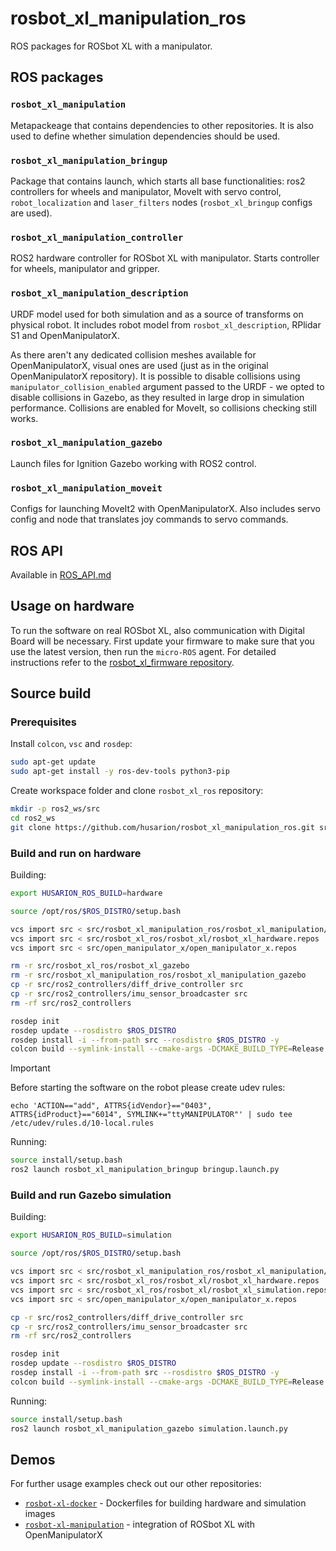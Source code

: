 # rosbot_xl_manipulation_ros

ROS packages for ROSbot XL with a manipulator.

## ROS packages

### `rosbot_xl_manipulation`

Metapackeage that contains dependencies to other repositories. It is also used to define whether simulation dependencies should be used.

### `rosbot_xl_manipulation_bringup`

Package that contains launch, which starts all base functionalities: ros2 controllers for wheels and manipulator, MoveIt with servo control, `robot_localization` and `laser_filters` nodes (`rosbot_xl_bringup` configs are used).

### `rosbot_xl_manipulation_controller`

ROS2 hardware controller for ROSbot XL with manipulator. Starts controller for wheels, manipulator and gripper.

### `rosbot_xl_manipulation_description`

URDF model used for both simulation and as a source of transforms on physical robot. It includes robot model from `rosbot_xl_description`, RPlidar S1 and OpenManipulatorX.

As there aren't any dedicated collision meshes available for OpenManipulatorX, visual ones are used (just as in the original OpenManipulatorX repository). It is possible to disable collisions using `manipulator_collision_enabled` argument passed to the URDF - we opted to disable collisions in Gazebo, as they resulted in large drop in simulation performance. Collisions are enabled for MoveIt, so collisions checking still works.

### `rosbot_xl_manipulation_gazebo`

Launch files for Ignition Gazebo working with ROS2 control.

### `rosbot_xl_manipulation_moveit`

Configs for launching MoveIt2 with OpenManipulatorX. Also includes servo config and node that translates joy commands to servo commands.

## ROS API

Available in [ROS_API.md](./ROS_API.md)

## Usage on hardware

To run the software on real ROSbot XL, also communication with Digital Board will be necessary.
First update your firmware to make sure that you use the latest version, then run the `micro-ROS` agent.
For detailed instructions refer to the [rosbot_xl_firmware repository](https://github.com/husarion/rosbot_xl_firmware).

## Source build

### Prerequisites

Install `colcon`, `vsc` and `rosdep`:

```bash
sudo apt-get update
sudo apt-get install -y ros-dev-tools python3-pip
```

Create workspace folder and clone `rosbot_xl_ros` repository:

```bash
mkdir -p ros2_ws/src
cd ros2_ws
git clone https://github.com/husarion/rosbot_xl_manipulation_ros.git src/rosbot_xl_manipulation_ros
```

### Build and run on hardware

Building:

```bash
export HUSARION_ROS_BUILD=hardware

source /opt/ros/$ROS_DISTRO/setup.bash

vcs import src < src/rosbot_xl_manipulation_ros/rosbot_xl_manipulation/rosbot_xl_manipulation.repos
vcs import src < src/rosbot_xl_ros/rosbot_xl/rosbot_xl_hardware.repos
vcs import src < src/open_manipulator_x/open_manipulator_x.repos

rm -r src/rosbot_xl_ros/rosbot_xl_gazebo
rm -r src/rosbot_xl_manipulation_ros/rosbot_xl_manipulation_gazebo
cp -r src/ros2_controllers/diff_drive_controller src
cp -r src/ros2_controllers/imu_sensor_broadcaster src
rm -rf src/ros2_controllers

rosdep init
rosdep update --rosdistro $ROS_DISTRO
rosdep install -i --from-path src --rosdistro $ROS_DISTRO -y
colcon build --symlink-install --cmake-args -DCMAKE_BUILD_TYPE=Release
```

> [!IMPORTANT]
> Before starting the software on the robot please create udev rules:
>
> `echo 'ACTION=="add", ATTRS{idVendor}=="0403", ATTRS{idProduct}=="6014", SYMLINK+="ttyMANIPULATOR"' | sudo tee /etc/udev/rules.d/10-local.rules`

Running:

```bash
source install/setup.bash
ros2 launch rosbot_xl_manipulation_bringup bringup.launch.py
```

### Build and run Gazebo simulation

Building:

```bash
export HUSARION_ROS_BUILD=simulation

source /opt/ros/$ROS_DISTRO/setup.bash

vcs import src < src/rosbot_xl_manipulation_ros/rosbot_xl_manipulation/rosbot_xl_manipulation.repos
vcs import src < src/rosbot_xl_ros/rosbot_xl/rosbot_xl_hardware.repos
vcs import src < src/rosbot_xl_ros/rosbot_xl/rosbot_xl_simulation.repos
vcs import src < src/open_manipulator_x/open_manipulator_x.repos

cp -r src/ros2_controllers/diff_drive_controller src
cp -r src/ros2_controllers/imu_sensor_broadcaster src
rm -rf src/ros2_controllers

rosdep init
rosdep update --rosdistro $ROS_DISTRO
rosdep install -i --from-path src --rosdistro $ROS_DISTRO -y
colcon build --symlink-install --cmake-args -DCMAKE_BUILD_TYPE=Release
```

Running:

```bash
source install/setup.bash
ros2 launch rosbot_xl_manipulation_gazebo simulation.launch.py
```

## Demos

For further usage examples check out our other repositories:

* [`rosbot-xl-docker`](https://github.com/husarion/rosbot-xl-docker) - Dockerfiles for building hardware and simulation images
* [`rosbot-xl-manipulation`](https://github.com/husarion/rosbot-xl-manipulation) - integration of ROSbot XL with OpenManipulatorX
